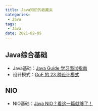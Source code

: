 ```yaml
---
title: Java知识的收藏夹
categories: 
 - Java
tags:
 - Java
date: 2021-02-05
---
```


## Java综合基础
* Java基础：[Java Guide 学习面试指南](https://snailclimb.gitee.io/javaguide/#/?id=java)
* 设计模式：[GoF 的 23 种设计模式](http://c.biancheng.net/view/1317.html)

## NIO
* NIO基础：[Java NIO？看这一篇就够了！](https://blog.csdn.net/forezp/article/details/88414741)